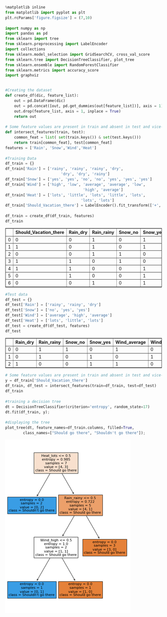 ```python
%matplotlib inline
from matplotlib import pyplot as plt
plt.rcParams['figure.figsize'] = (7,10)

import numpy as np
import pandas as pd
from sklearn import tree
from sklearn.preprocessing import LabelEncoder
import collections
from sklearn.model_selection import GridSearchCV, cross_val_score
from sklearn.tree import DecisionTreeClassifier, plot_tree
from sklearn.ensemble import RandomForestClassifier
from sklearn.metrics import accuracy_score
import graphviz
 
```


```python
#Creating the dataset
def create_df(dic, feature_list):
    out = pd.DataFrame(dic)
    out = pd.concat([out, pd.get_dummies(out[feature_list])], axis = 1)
    out.drop(feature_list, axis = 1, inplace = True)
    return out

# Some feature values are present in train and absent in test and vice-versa.
def intersect_features(train, test):
    common_feat = list( set(train.keys()) & set(test.keys()))
    return train[common_feat], test[common_feat]
features = ['Rain', 'Snow','Wind','Heat']

#Training Data
df_train = {}
df_train['Rain'] = ['rainy', 'rainy', 'rainy', 'dry',
                         'dry', 'dry', 'rainy'] 
df_train['Snow'] = ['yes', 'yes', 'no', 'no', 'yes', 'yes', 'yes']
df_train['Wind'] = ['high', 'low', 'average', 'average', 'low',
                                   'high', 'average']
df_train['Heat'] = ['lots', 'little', 'lots', 'little', 'lots',
                                  'lots', 'lots']
df_train['Should_Vacation_there'] = LabelEncoder().fit_transform(['+', '-', '+', '-', '-', '+', '+'])

df_train = create_df(df_train, features)
df_train
```




<div>
<style scoped>
    .dataframe tbody tr th:only-of-type {
        vertical-align: middle;
    }

    .dataframe tbody tr th {
        vertical-align: top;
    }

    .dataframe thead th {
        text-align: right;
    }
</style>
<table border="1" class="dataframe">
  <thead>
    <tr style="text-align: right;">
      <th></th>
      <th>Should_Vacation_there</th>
      <th>Rain_dry</th>
      <th>Rain_rainy</th>
      <th>Snow_no</th>
      <th>Snow_yes</th>
      <th>Wind_average</th>
      <th>Wind_high</th>
      <th>Wind_low</th>
      <th>Heat_little</th>
      <th>Heat_lots</th>
    </tr>
  </thead>
  <tbody>
    <tr>
      <td>0</td>
      <td>0</td>
      <td>0</td>
      <td>1</td>
      <td>0</td>
      <td>1</td>
      <td>0</td>
      <td>1</td>
      <td>0</td>
      <td>0</td>
      <td>1</td>
    </tr>
    <tr>
      <td>1</td>
      <td>1</td>
      <td>0</td>
      <td>1</td>
      <td>0</td>
      <td>1</td>
      <td>0</td>
      <td>0</td>
      <td>1</td>
      <td>1</td>
      <td>0</td>
    </tr>
    <tr>
      <td>2</td>
      <td>0</td>
      <td>0</td>
      <td>1</td>
      <td>1</td>
      <td>0</td>
      <td>1</td>
      <td>0</td>
      <td>0</td>
      <td>0</td>
      <td>1</td>
    </tr>
    <tr>
      <td>3</td>
      <td>1</td>
      <td>1</td>
      <td>0</td>
      <td>1</td>
      <td>0</td>
      <td>1</td>
      <td>0</td>
      <td>0</td>
      <td>1</td>
      <td>0</td>
    </tr>
    <tr>
      <td>4</td>
      <td>1</td>
      <td>1</td>
      <td>0</td>
      <td>0</td>
      <td>1</td>
      <td>0</td>
      <td>0</td>
      <td>1</td>
      <td>0</td>
      <td>1</td>
    </tr>
    <tr>
      <td>5</td>
      <td>0</td>
      <td>1</td>
      <td>0</td>
      <td>0</td>
      <td>1</td>
      <td>0</td>
      <td>1</td>
      <td>0</td>
      <td>0</td>
      <td>1</td>
    </tr>
    <tr>
      <td>6</td>
      <td>0</td>
      <td>0</td>
      <td>1</td>
      <td>0</td>
      <td>1</td>
      <td>1</td>
      <td>0</td>
      <td>0</td>
      <td>0</td>
      <td>1</td>
    </tr>
  </tbody>
</table>
</div>




```python
#Test data
df_test = {}
df_test['Rain'] = ['rainy', 'rainy', 'dry'] 
df_test['Snow'] = ['no', 'yes', 'yes']
df_test['Wind'] = ['average', 'high', 'average']
df_test['Heat'] = ['lots', 'little', 'lots']
df_test = create_df(df_test, features)
df_test
```




<div>
<style scoped>
    .dataframe tbody tr th:only-of-type {
        vertical-align: middle;
    }

    .dataframe tbody tr th {
        vertical-align: top;
    }

    .dataframe thead th {
        text-align: right;
    }
</style>
<table border="1" class="dataframe">
  <thead>
    <tr style="text-align: right;">
      <th></th>
      <th>Rain_dry</th>
      <th>Rain_rainy</th>
      <th>Snow_no</th>
      <th>Snow_yes</th>
      <th>Wind_average</th>
      <th>Wind_high</th>
      <th>Heat_little</th>
      <th>Heat_lots</th>
    </tr>
  </thead>
  <tbody>
    <tr>
      <td>0</td>
      <td>0</td>
      <td>1</td>
      <td>1</td>
      <td>0</td>
      <td>1</td>
      <td>0</td>
      <td>0</td>
      <td>1</td>
    </tr>
    <tr>
      <td>1</td>
      <td>0</td>
      <td>1</td>
      <td>0</td>
      <td>1</td>
      <td>0</td>
      <td>1</td>
      <td>1</td>
      <td>0</td>
    </tr>
    <tr>
      <td>2</td>
      <td>1</td>
      <td>0</td>
      <td>0</td>
      <td>1</td>
      <td>1</td>
      <td>0</td>
      <td>0</td>
      <td>1</td>
    </tr>
  </tbody>
</table>
</div>




```python
# Some feature values are present in train and absent in test and vice-versa.
y = df_train['Should_Vacation_there']
df_train, df_test = intersect_features(train=df_train, test=df_test)
df_train

#training a decision tree
dt = DecisionTreeClassifier(criterion='entropy', random_state=17)
dt.fit(df_train, y);

#displaying the tree
plot_tree(dt, feature_names=df_train.columns, filled=True,
        class_names=["Should go there", "Shouldn't go there"]);


```


![png](output_3_0.png)



```python

```


```python

```

